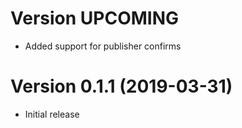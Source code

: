 # Version UPCOMING

* Added support for publisher confirms

# Version 0.1.1 (2019-03-31)

* Initial release
